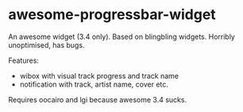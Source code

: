 # awesome-progressbar-widget

An awesome widget (3.4 only). Based on blingbling widgets. Horribly unoptimised, has bugs.


Features:
* wibox with visual track progress and track name
* notification with track, artist name, cover etc.



Requires oocairo and lgi because awesome 3.4 sucks.
